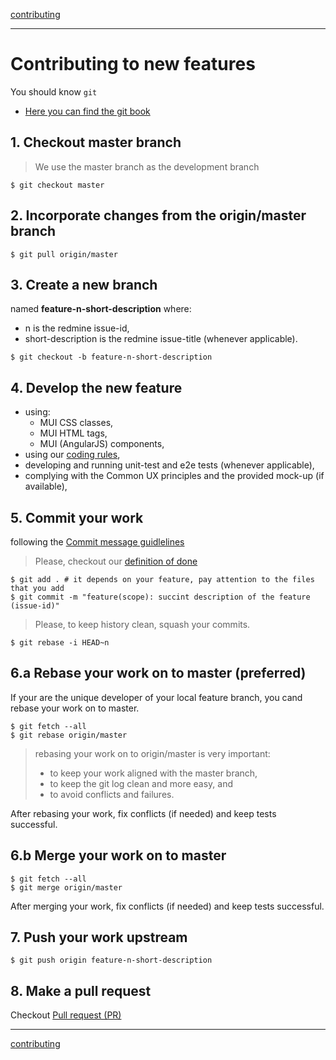 [contributing](contributing.md)

---

# Contributing to new features

You should know ```git```

- [Here you can find the git book](https://git-scm.com/book/en/v2)

## 1. Checkout master branch

> We use the master branch as the development branch

```shell
$ git checkout master
```

## 2. Incorporate changes from the origin/master branch

```shell
$ git pull origin/master
```
## 3. Create a new branch 

named **feature-n-short-description** where:
- n is the redmine issue-id,
- short-description is the redmine issue-title (whenever applicable).

```shell
$ git checkout -b feature-n-short-description
```

## 4. Develop the new feature

- using:
	- MUI CSS classes,
	- MUI HTML tags,
	- MUI (AngularJS) components,
- using our [coding rules](coding-rules.md),
- developing and running unit-test and e2e tests (whenever applicable),
- complying with the Common UX principles and the provided mock-up (if available),

## 5. Commit your work 

following the [Commit message guidlelines](commit-message.md)

> Please, checkout our [definition of done](definition-of-done.md)

```shell
$ git add . # it depends on your feature, pay attention to the files that you add
$ git commit -m "feature(scope): succint description of the feature (issue-id)"
```

> Please, to keep history clean, squash your commits.

```shell
$ git rebase -i HEAD~n
```

## 6.a Rebase your work on to master (preferred)

If your are the unique developer of your local feature branch, you cand rebase your work on to master.

```shell
$ git fetch --all
$ git rebase origin/master
```
> rebasing your work on to origin/master is very important:
> - to keep your work aligned with the master branch, 
> - to keep the git log clean and more easy, and
> - to avoid conflicts and failures.  

After rebasing your work, fix conflicts (if needed) and keep tests successful.

## 6.b Merge your work on to master

```shell
$ git fetch --all
$ git merge origin/master
```
After merging your work, fix conflicts (if needed) and keep tests successful.

## 7. Push your work upstream

```shell
$ git push origin feature-n-short-description
```

## 8. Make a pull request

Checkout [Pull request (PR)](pull-request.md)

---

[contributing](contributing.md)